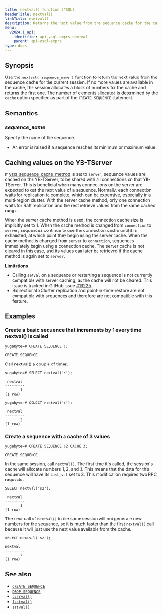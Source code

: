 ```yaml
---
title: nextval() function [YSQL]
headerTitle: nextval()
linkTitle: nextval()
description: Returns the next value from the sequence cache for the current session.
menu:
  v2024.1_api:
    identifier: api-ysql-exprs-nextval
    parent: api-ysql-exprs
type: docs
---
```


## Synopsis

Use the `nextval( sequence_name )` function to return the next value from the sequence cache for the current session. If no more values are available in the cache, the session allocates a block of numbers for the cache and returns the first one. The number of elements allocated is determined by the `cache` option specified as part of the `CREATE SEQUENCE` statement.

## Semantics

### _sequence_name_

Specify the name of the sequence.

- An error is raised if a sequence reaches its minimum or maximum value.

## Caching values on the YB-TServer

If [ysql_sequence_cache_method](../../../../reference/configuration/yb-tserver/#ysql-sequence-cache-method) is set to `server`, sequence values are cached on the YB-TServer, to be shared with all connections on that YB-TServer. This is beneficial when many connections on the server are expected to get the next value of a sequence. Normally, each connection waits for replication to complete, which can be expensive, especially in a multi-region cluster. With the server cache method, only one connection waits for Raft replication and the rest retrieve values from the same cached range.

When the server cache method is used, the connection cache size is implicitly set to 1. When the cache method is changed from `connection` to `server`, sequences continue to use the connection cache until it is exhausted, at which point they begin using the server cache. When the cache method is changed from `server` to `connection`, sequences immediately begin using a connection cache. The server cache is not cleared in this case, and its values can later be retrieved if the cache method is again set to `server`.

**Limitations**

- Calling `setval` on a sequence or restarting a sequence is not currently compatible with server caching, as the cache will not be cleared. This issue is tracked in GitHub issue [#16225](https://github.com/yugabyte/yugabyte-db/issues/16225).
- Bidirectional xCluster replication and point-in-time-restore are not compatible with sequences and therefore are not compatible with this feature.

## Examples

### Create a basic sequence that increments by 1 every time nextval() is called

```plpgsql
yugabyte=# CREATE SEQUENCE s;
```

```output
CREATE SEQUENCE
```

Call nextval() a couple of times.

```plpgsql
yugabyte=# SELECT nextval('s');
```

```output
 nextval
---------
       1
(1 row)
```

```plpgsql
yugabyte=# SELECT nextval('s');
```

```output
 nextval
---------
       2
(1 row)
```

### Create a sequence with a cache of 3 values

```plpgsql
yugabyte=# CREATE SEQUENCE s2 CACHE 3;
```

```output
CREATE SEQUENCE
```

In the same session, call `nextval()`. The first time it's called, the session's cache will allocate numbers 1, 2, and 3. This means that the data for this sequence will have its `last_val` set to 3. This modification requires two RPC requests.

```plpgsql
SELECT nextval('s2');
```

```output
 nextval
---------
       1
(1 row)
```

The next call of `nextval()` in the same session will not generate new numbers for the sequence, so it is much faster than the first `nextval()` call because it will just use the next value available from the cache.

```plpgsql
SELECT nextval('s2');
```

```output
nextval
---------
       2
(1 row)
```

## See also

- [`CREATE SEQUENCE`](../../the-sql-language/statements/ddl_create_sequence)
- [`DROP SEQUENCE`](../../the-sql-language/statements/ddl_drop_sequence)
- [`currval()`](../func_currval)
- [`lastval()`](../func_lastval)
- [`setval()`](../func_setval)
